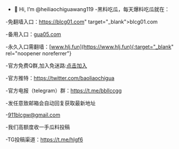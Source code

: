 - 👋 Hi, I’m @heiliaochiguawang119
-黑料吃瓜，每天爆料吃瓜就在：

-免翻墙入口：https://blcg01.com" target="_blank">blcg01.com</a>

-备用入口：<a href="https://gua05.com" target="_blank">gua05.com</a>

-永久入口需翻墙：[www.hlj.fun](https://www.hlj.fun){:target="_blank" rel="noopener noreferrer"}

-官方免费Q群,加入免迷路:[点击加入](http://c.wiwji52.cn/s/VnSe)

-官方推特：https://twitter.com/baoliaochigua

-官方电报（telegram）群：https://t.me/bbllccgg

-发任意致邮箱会自动回复获取最新地址

-[911blcgw@gmail.com](mailto:911blcgw@gmail)

-我们高额度收一手瓜料投稿

-TG投稿渠道：https://t.me/hlgf6

